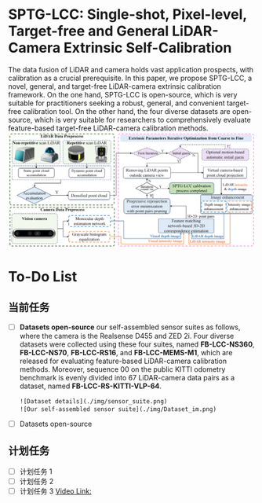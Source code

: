 # SPTG-LCC: Single-shot, Pixel-level, Target-free and General LiDAR-Camera Extrinsic Self-Calibration
The data fusion of LiDAR and camera holds vast application prospects, with calibration as a crucial prerequisite. In this paper, we propose SPTG-LCC, a novel, general, and target-free LiDAR-camera extrinsic calibration framework. On the one hand, SPTG-LCC  is open-source, which is very suitable for practitioners seeking a robust, general, and convenient target-free calibration tool. On the other hand, the four diverse datasets are open-source, which is very suitable for researchers to comprehensively evaluate feature-based target-free LiDAR-camera calibration methods.
![The pipeline of SPTG-LCC](./img/framework_LC.png)
# To-Do List

## 当前任务

- [ ] **Datasets open-source**
our  self-assembled  sensor suites as follows, where the camera is the Realsense D455  and ZED 2i. Four diverse datasets were collected using these four suites,  named **FB-LCC-NS360**, **FB-LCC-NS70**,  **FB-LCC-RS16**, and **FB-LCC-MEMS-M1**,  which are released for evaluating feature-based LiDAR-camera calibration methods. Moreover, sequence 00 on the public KITTI odometry benchmark  is evenly divided into 67 LiDAR-camera data pairs as a dataset, named **FB-LCC-RS-KITTI-VLP-64**. 
      
      ![Dataset details](./img/sensor_suite.png)
      ![Our self-assembled sensor suite](./img/Dataset_im.png)
     
- [ ] Datasets open-source


## 计划任务

- [ ] 计划任务 1
- [ ] 计划任务 2
- [ ] 计划任务 3
[Video Link: ]()

